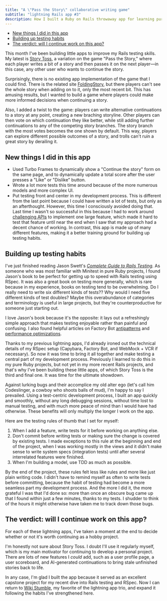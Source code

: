 ```yaml
---
title: "A \"Pass the Story\" collaborative writing game"
subtitle: "lightning Rails app #3"
description: How I built a Ruby on Rails throwaway app for learning purposes, a collaborative story writing game.
---
```


- [New things I did in this app](#new-things-i-did-in-this-app)
- [Building up testing habits](#building-up-testing-habits)
- [The verdict: will I continue work on this app?](#the-verdict-will-i-continue-work-on-this-app)

This month I've been building little apps to improve my Rails testing skills. My latest is [Story Toss](https://github.com/fpsvogel/storytoss), a variation on the game "Pass the Story," where each player writes a bit of a story and then passes it on the next player—in this case, any other user who wants to continue the story.

Surprisingly, there is no existing app implementation of the game that I could find. There is the related site [FoldingStory](http://foldingstory.com/), but there players can't see the whole story when adding on to it, only the most recent bit. This has amusing results, but I wanted to build a game where players could make more informed decisions when continuing a story.

Also, I added a twist to the game: players can write alternative continuations to a story at any point, creating a new braching storyline. Other players can then vote on which continuation they like better, while still adding further continuations to any of the competing story branches. The story branch with the most votes becomes the one shown by default. This way, players can explore different possible outcomes of a story, and trolls can't ruin a great story by derailing it.

## New things I did in this app

- Used Turbo Frames to dynamically show a "Continue the story" form on the same page, and to dynamically update a total score after the user presses a "Like" or "Dislike" button.
- Wrote a lot more tests this time around because of the more numerous models and more complex UI.
- Put testing front and center in my development process. This is different from the last point because I could have written a lot of tests, but only as an afterthought. However, this time I consciously avoided doing that. Last time I wasn't so successful in this because I had to work around [challenging APIs](/posts/2021/wiki-stumble-wikipedia-explorer) to implement one large feature, which made it hard to test that feature until near the end when I saw that my approach had a decent chance of working. In contrast, this app is made up of many different features, making it a better training ground for building up testing habits.

## Building up testing habits

I've just finished reading Jason Swett's [*Complete Guide to Rails Testing*](https://www.codewithjason.com/complete-guide-to-rails-testing/). As someone who was most familiar with Minitest in pure Ruby projects, I found Jason's book to be perfect for getting up to speed with Rails testing using RSpec. It was also a great book on testing more generally, which is rare because in my experience, books on testing tend to be overwhelming. Do I really need to write six different kinds of tests?? Why would I need five different kinds of test doubles? Maybe this overabundance of categories and terminology is useful in large projects, but they're counterproductive for someone just starting out.

I love Jason's book because it's the opposite: it lays out a refreshingly simple approach that makes testing enjoyable rather than painful and confusing. I also found helpful articles on Factory Bot [antipatterns](https://semaphoreci.com/blog/2014/01/14/rails-testing-antipatterns-fixtures-and-factories.html) and [performance optimizations](https://thoughtbot.com/blog/use-factory-girls-build-stubbed-for-a-faster-test).

Thanks to my previous lightning apps, I'd already ironed out the technical details of my RSpec setup (Capybara, Factory Bot, and WebMock + VCR if necessary). So now it was time to bring it all together and make testing a central part of my development process. Previously I learned to do this in my pure Ruby projects, but not yet in my more recent Rails projects, and that's why I've been building these little apps, of which Story Toss is the third and final one. It was time for the ultimate showdown.

Against lurking bugs and their accomplice my old alter ego (let's call him Codeslinger, a cowboy who shoots balls of mud), I'm happy to say I prevailed. Using a test-centric development process, I built an app quickly and smoothly, without any long debugging sessions, without time lost to manual testing, and with much more peace of mind than I would have had otherwise. These benefits will only multiply the longer I work on the app.

Here are the testing rules of thumb that I set for myself:

1. When I add a feature, write tests for it before working on anything else.
2. Don't commit before writing tests or making sure the change is covered by existing tests. I made exceptions to this rule at the beginning and end of the project, when I was working mostly in the views and it didn't make sense to write system specs (integration tests) until after several interrelated features were finished.
3. When I'm building a model, use TDD as much as possible.

By the end of the project, these rules felt less like rules and more like just plain writing code. I didn't have to remind myself as often to write tests before committing, because the habit of testing had become a more seamless part my development process. And the more I did it, the more grateful I was that I'd done so: more than once an obscure bug came up that I found within just a few minutes, thanks to my tests. I shudder to think of the hours it might otherwise have taken me to track down those bugs.

## The verdict: will I continue work on this app?

For each of these lightning apps, I've taken a moment at the end to decide whether or not it's worth continuing as a hobby project.

I'm honestly not sure about Story Toss. I doubt I'll use it regularly myself, which is my main motivator for continuing to develop a personal project. There are lots of new features I *could* add, such as a user profile page, a user scoreboard, and AI-generated continuations to bring stale unfinished stories back to life.

In any case, I'm glad I built the app because it served as an excellent capstone project for my recent dive into Rails testing and RSpec. Now I can return to [Wiki Stumble](/posts/2021/wiki-stumble-wikipedia-explorer), my favorite of the lightning app trio, and expand it following the habits I've strengthened here.
